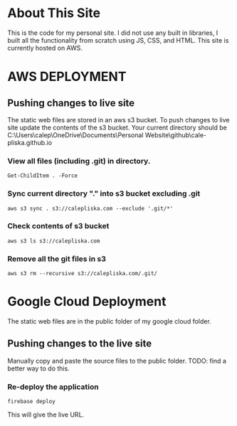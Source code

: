 # About This Site

This is the code for my personal site.  I did not use any built in libraries, I built all the functionality from scratch using JS, CSS, and HTML.  This site is currently hosted on AWS.

# AWS DEPLOYMENT

## Pushing changes to live site
The static web files are stored in an aws s3 bucket.  To push changes to live site update the contents of the s3 bucket.  Your current directory should be C:\Users\calep\OneDrive\Documents\Personal Website\github\cale-pliska.github.io

### View all files (including .git) in directory.
~~~
Get-ChildItem . -Force
~~~
### Sync current directory "." into s3 bucket excluding .git
~~~
aws s3 sync . s3://calepliska.com --exclude '.git/*'
~~~
### Check contents of s3 bucket
~~~
aws s3 ls s3://calepliska.com
~~~

### Remove all the git files in s3
~~~
aws s3 rm --recursive s3://calepliska.com/.git/
~~~

# Google Cloud Deployment
The static web files are in the public folder of my google cloud folder.

## Pushing changes to the live site
Manually copy and paste the source files to the public folder.
TODO: find a better way to do this.

### Re-deploy the application
~~~
firebase deploy
~~~
This will give the live URL.
